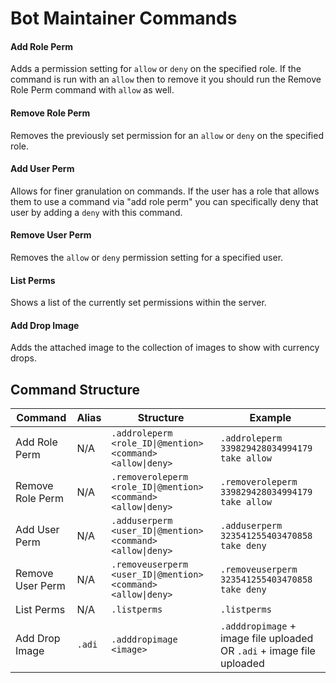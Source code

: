 # Bot Maintainer Commands

#### Add Role Perm

Adds a permission setting for `allow` or `deny` on the specified role. If the command is run with an `allow` then to remove it you should run the Remove Role Perm command with `allow` as well.


#### Remove Role Perm

Removes the previously set permission for an `allow` or `deny` on the specified role.


#### Add User Perm

Allows for finer granulation on commands. If the user has a role that allows them to use a command via "add role perm" you can specifically deny that user by adding a `deny` with this command.


#### Remove User Perm

Removes the `allow` or `deny` permission setting for a specified user.


#### List Perms

Shows a list of the currently set permissions within the server.


#### Add Drop Image

Adds the attached image to the collection of images to show with currency drops.


## Command Structure

| Command          | Alias  | Structure                                                     | Example                                                               |
| ---------------- | ------ | ------------------------------------------------------------- | --------------------------------------------------------------------- |
| Add Role Perm    | N/A    | `.addroleperm <role_ID\|@mention> <command> <allow\|deny>`    | `.addroleperm 339829428034994179 take allow`                          |
| Remove Role Perm | N/A    | `.removeroleperm <role_ID\|@mention> <command> <allow\|deny>` | `.removeroleperm 339829428034994179 take allow`                       |
| Add User Perm    | N/A    | `.adduserperm <user_ID\|@mention> <command> <allow\|deny>`    | `.adduserperm 323541255403470858 take deny`                           |
| Remove User Perm | N/A    | `.removeuserperm <user_ID\|@mention> <command> <allow\|deny>` | `.removeuserperm 323541255403470858 take deny`                        |
| List Perms       | N/A    | `.listperms`                                                  | `.listperms`                                                          |
| Add Drop Image   | `.adi` | `.adddropimage <image>`                                       | `.adddropimage` + image file uploaded OR `.adi` + image file uploaded |